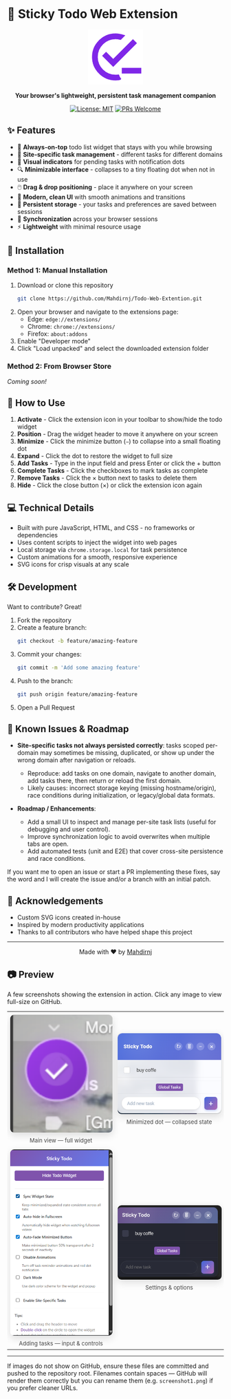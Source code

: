 # 📝 Sticky Todo Web Extension

<div align="center">
  
  ![Sticky Todo](icons/icon128.png)
  
  **Your browser's lightweight, persistent task management companion**
  
  [![License: MIT](https://img.shields.io/badge/License-MIT-blue.svg)](https://opensource.org/licenses/MIT)
  [![PRs Welcome](https://img.shields.io/badge/PRs-welcome-brightgreen.svg)](https://github.com/Mahdirni/Todo-Web-Extention/pulls)
  
</div>

## ✨ Features

- 📌 **Always-on-top** todo list widget that stays with you while browsing
- 🔄 **Site-specific task management** - different tasks for different domains
- 🔴 **Visual indicators** for pending tasks with notification dots
- 🔍 **Minimizable interface** - collapses to a tiny floating dot when not in use
- 🖱️ **Drag & drop positioning** - place it anywhere on your screen
- 🎨 **Modern, clean UI** with smooth animations and transitions
- 💾 **Persistent storage** - your tasks and preferences are saved between sessions
- 🔄 **Synchronization** across your browser sessions
- ⚡ **Lightweight** with minimal resource usage

## 🚀 Installation

### Method 1: Manual Installation
1. Download or clone this repository
   ```bash
   git clone https://github.com/Mahdirnj/Todo-Web-Extention.git
   ```
2. Open your browser and navigate to the extensions page:
   - Edge: `edge://extensions/`
   - Chrome: `chrome://extensions/`
   - Firefox: `about:addons`
3. Enable "Developer mode"
4. Click "Load unpacked" and select the downloaded extension folder

### Method 2: From Browser Store
*Coming soon!*

## 🔧 How to Use

1. **Activate** - Click the extension icon in your toolbar to show/hide the todo widget
2. **Position** - Drag the widget header to move it anywhere on your screen
3. **Minimize** - Click the minimize button (`−`) to collapse into a small floating dot
4. **Expand** - Click the dot to restore the widget to full size
5. **Add Tasks** - Type in the input field and press Enter or click the + button
6. **Complete Tasks** - Click the checkboxes to mark tasks as complete
7. **Remove Tasks** - Click the × button next to tasks to delete them
8. **Hide** - Click the close button (×) or click the extension icon again

## 💻 Technical Details

- Built with pure JavaScript, HTML, and CSS - no frameworks or dependencies
- Uses content scripts to inject the widget into web pages
- Local storage via `chrome.storage.local` for task persistence
- Custom animations for a smooth, responsive experience
- SVG icons for crisp visuals at any scale

## 🛠️ Development

Want to contribute? Great!

1. Fork the repository
2. Create a feature branch:
   ```bash
   git checkout -b feature/amazing-feature
   ```
3. Commit your changes:
   ```bash
   git commit -m 'Add some amazing feature'
   ```
4. Push to the branch:
   ```bash
   git push origin feature/amazing-feature
   ```
5. Open a Pull Request

## 🐞 Known Issues & Roadmap

- **Site-specific tasks not always persisted correctly**: tasks scoped per-domain may sometimes be missing, duplicated, or show up under the wrong domain after navigation or reloads.
  - Reproduce: add tasks on one domain, navigate to another domain, add tasks there, then return or reload the first domain.
  - Likely causes: incorrect storage keying (missing hostname/origin), race conditions during initialization, or legacy/global data formats.

- **Roadmap / Enhancements**:
  - Add a small UI to inspect and manage per-site task lists (useful for debugging and user control).
  - Improve synchronization logic to avoid overwrites when multiple tabs are open.
  - Add automated tests (unit and E2E) that cover cross-site persistence and race conditions.

If you want me to open an issue or start a PR implementing these fixes, say the word and I will create the issue and/or a branch with an initial patch.

## 🙏 Acknowledgements

- Custom SVG icons created in-house
- Inspired by modern productivity applications
- Thanks to all contributors who have helped shape this project

---

<div align="center">
  Made with ❤️ by <a href="https://github.com/Mahdirnj">Mahdirnj</a>
</div>

## 📷 Preview

A few screenshots showing the extension in action. Click any image to view full-size on GitHub.

<div align="center">
   <table>
      <tr>
         <td align="center" style="padding:6px">
            <a href="./Screenshot 2025-09-16 122913.png">
               <img src="./Screenshot 2025-09-16 122913.png" alt="main view" width="320" style="border-radius:10px;box-shadow:0 6px 18px rgba(0,0,0,0.12);border:1px solid rgba(0,0,0,0.06);"/>
            </a>
            <div style="font-size:13px;margin-top:6px;color:#444">Main view — full widget</div>
         </td>
         <td align="center" style="padding:6px">
            <a href="./Screenshot 2025-09-16 123020.png">
               <img src="./Screenshot 2025-09-16 123020.png" alt="minimized dot" width="320" style="border-radius:10px;box-shadow:0 6px 18px rgba(0,0,0,0.12);border:1px solid rgba(0,0,0,0.06);"/>
            </a>
            <div style="font-size:13px;margin-top:6px;color:#444">Minimized dot — collapsed state</div>
         </td>
      </tr>
      <tr>
         <td align="center" style="padding:6px">
            <a href="./Screenshot 2025-09-16 123039.png">
               <img src="./Screenshot 2025-09-16 123039.png" alt="add task" width="320" style="border-radius:10px;box-shadow:0 6px 18px rgba(0,0,0,0.12);border:1px solid rgba(0,0,0,0.06);"/>
            </a>
            <div style="font-size:13px;margin-top:6px;color:#444">Adding tasks — input & controls</div>
         </td>
         <td align="center" style="padding:6px">
            <a href="./Screenshot 2025-09-16 123053.png">
               <img src="./Screenshot 2025-09-16 123053.png" alt="settings" width="320" style="border-radius:10px;box-shadow:0 6px 18px rgba(0,0,0,0.12);border:1px solid rgba(0,0,0,0.06);"/>
            </a>
            <div style="font-size:13px;margin-top:6px;color:#444">Settings & options</div>
         </td>
      </tr>
   </table>
</div>

---

If images do not show on GitHub, ensure these files are committed and pushed to the repository root. Filenames contain spaces — GitHub will render them correctly but you can rename them (e.g. `screenshot1.png`) if you prefer cleaner URLs.
